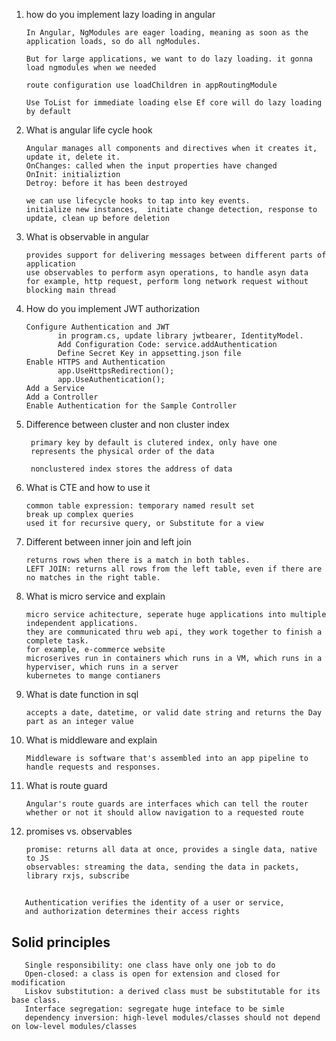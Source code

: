 1. how do you implement lazy loading in angular

       In Angular, NgModules are eager loading, meaning as soon as the application loads, so do all ngModules.
       
       But for large applications, we want to do lazy loading. it gonna load ngmodules when we needed
       
       route configuration use loadChildren in appRoutingModule 
       
       Use ToList for immediate loading else Ef core will do lazy loading by default
       
2. What is angular life cycle hook

       Angular manages all components and directives when it creates it, update it, delete it.
       OnChanges: called when the input properties have changed
       OnInit: initializtion
       Detroy: before it has been destroyed
 
       we can use lifecycle hooks to tap into key events. 
       initialize new instances,  initiate change detection, response to update, clean up before deletion
      
  
3. What is observable in angular 

       provides support for delivering messages between different parts of application
       use observables to perform asyn operations, to handle asyn data
       for example, http request, perform long network request without blocking main thread

4. How do you implement JWT authorization

       Configure Authentication and JWT
              in program.cs, update library jwtbearer, IdentityModel.
              Add Configuration Code: service.addAuthentication
              Define Secret Key in appsetting.json file
       Enable HTTPS and Authentication
              app.UseHttpsRedirection();
              app.UseAuthentication();
       Add a Service
       Add a Controller
       Enable Authentication for the Sample Controller


5. Difference between cluster and non cluster index
        
        primary key by default is clutered index, only have one
        represents the physical order of the data
        
        nonclustered index stores the address of data
        
6. What is CTE and how to use it 

       common table expression: temporary named result set 
       break up complex queries
       used it for recursive query, or Substitute for a view

7. Different between inner join and left join

       returns rows when there is a match in both tables.
       LEFT JOIN: returns all rows from the left table, even if there are no matches in the right table.

8. What is micro service and explain


       micro service achitecture, seperate huge applications into multiple independent applications.
       they are communicated thru web api, they work together to finish a complete task.
       for example, e-commerce website 
       microserives run in containers which runs in a VM, which runs in a hyperviser, which runs in a server
       kubernetes to mange contianers
       
9. What is date function in sql

       accepts a date, datetime, or valid date string and returns the Day part as an integer value
       
10. What is middleware and explain 

        Middleware is software that's assembled into an app pipeline to handle requests and responses. 

11. What is route guard
       
        Angular's route guards are interfaces which can tell the router whether or not it should allow navigation to a requested route
        
12. promises vs. observables
       
        promise: returns all data at once, provides a single data, native to JS
        observables: streaming the data, sending the data in packets, library rxjs, subscribe
## 

       Authentication verifies the identity of a user or service,
       and authorization determines their access rights
       
       
       
       
## Solid principles
       Single responsibility: one class have only one job to do
       Open-closed: a class is open for extension and closed for modification
       Liskov substitution: a derived class must be substitutable for its base class.
       Interface segregation: segregate huge inteface to be simle
       dependency inversion: high-level modules/classes should not depend on low-level modules/classes

